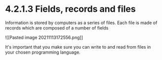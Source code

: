 # 4.2.1.3 Fields, records and files

Information is stored by computers as a series of files. Each file is made of records which are composed of a number of fields 

![[Pasted image 20211113172556.png]]

It's important that you make sure you can write to and read from files in your chosen programming language.
